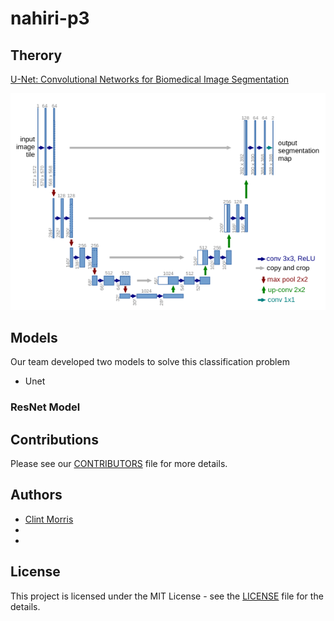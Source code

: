 # nahiri-p3

## Therory

<a href= "https://arxiv.org/pdf/1505.04597.pdf">U-Net: Convolutional Networks for Biomedical Image Segmentation</a>


![](figures/unet.png)



## Models
Our team developed two models to solve this classification problem

* Unet

### ResNet Model

## Contributions
Please see our [CONTRIBUTORS]() file for more details.
## Authors 
<ul> <li><a href= "https://github.com/clint_kristopher_morris"> Clint Morris</a></li>
<li><a href = "">  </a></li>
<li><a href ="" >  </a></li></ul>

## License
This project is licensed under the MIT License - see the <a href="">LICENSE</a> file for the details.
